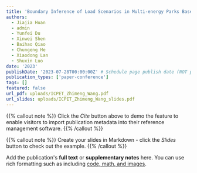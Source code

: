 ```yaml
---
title: 'Boundary Inference of Load Scenarios in Multi-energy Parks Based on Statistical Learning'
authors:
  - Jiajia Huan
  - admin
  - Yunfei Du
  - Xinwei Shen
  - Baihao Qiao
  - Chungeng He
  - Xiaodong Lan
  - Shuxin Luo
date: '2023'
publishDate: '2023-07-28T00:00:00Z' # Schedule page publish date (NOT publication's date).
publication_types: ['paper-conference']
tags: []
featured: false
url_pdf: uploads/ICPET_Zhimeng_Wang.pdf
url_slides: uploads/ICPET_Zhimeng_Wang_slides.pdf
---
```


{{% callout note %}}
Click the _Cite_ button above to demo the feature to enable visitors to import publication metadata into their reference management software.
{{% /callout %}}

{{% callout note %}}
Create your slides in Markdown - click the _Slides_ button to check out the example.
{{% /callout %}}

Add the publication's **full text** or **supplementary notes** here. You can use rich formatting such as including [code, math, and images](https://docs.hugoblox.com/content/writing-markdown-latex/).
